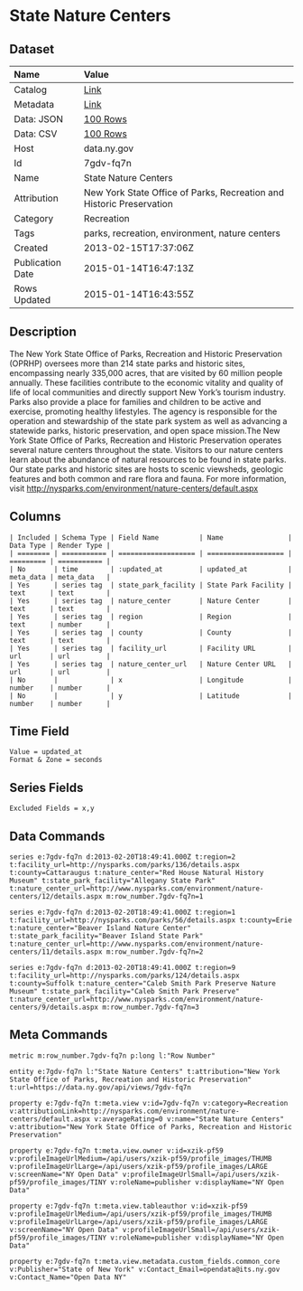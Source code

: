 # State Nature Centers

## Dataset

| Name | Value |
| :--- | :---- |
| Catalog | [Link](https://catalog.data.gov/dataset/state-nature-centers) |
| Metadata | [Link](https://data.ny.gov/api/views/7gdv-fq7n) |
| Data: JSON | [100 Rows](https://data.ny.gov/api/views/7gdv-fq7n/rows.json?max_rows=100) |
| Data: CSV | [100 Rows](https://data.ny.gov/api/views/7gdv-fq7n/rows.csv?max_rows=100) |
| Host | data.ny.gov |
| Id | 7gdv-fq7n |
| Name | State Nature Centers |
| Attribution | New York State Office of Parks, Recreation and Historic Preservation |
| Category | Recreation |
| Tags | parks, recreation, environment, nature centers |
| Created | 2013-02-15T17:37:06Z |
| Publication Date | 2015-01-14T16:47:13Z |
| Rows Updated | 2015-01-14T16:43:55Z |

## Description

The New York State Office of Parks, Recreation and Historic Preservation (OPRHP) oversees more than 214 state parks and historic sites, encompassing nearly 335,000 acres, that are visited by 60 million people annually. These facilities contribute to the economic vitality and quality of life of local communities and directly support New York’s tourism industry. Parks also provide a place for families and children to be active and exercise, promoting healthy lifestyles. The agency is responsible for the operation and stewardship of the state park system as well as advancing a statewide parks, historic preservation, and open space mission.The New York State Office of Parks, Recreation and Historic Preservation operates several nature centers throughout the state. Visitors to our nature centers learn about the abundance of natural resources to be found in state parks. Our state parks and historic sites are hosts to scenic viewsheds, geologic features and both common and rare flora and fauna. For more information, visit http://nysparks.com/environment/nature-centers/default.aspx

## Columns

```ls
| Included | Schema Type | Field Name          | Name                | Data Type | Render Type |
| ======== | =========== | =================== | =================== | ========= | =========== |
| No       | time        | :updated_at         | updated_at          | meta_data | meta_data   |
| Yes      | series tag  | state_park_facility | State Park Facility | text      | text        |
| Yes      | series tag  | nature_center       | Nature Center       | text      | text        |
| Yes      | series tag  | region              | Region              | text      | number      |
| Yes      | series tag  | county              | County              | text      | text        |
| Yes      | series tag  | facility_url        | Facility URL        | url       | url         |
| Yes      | series tag  | nature_center_url   | Nature Center URL   | url       | url         |
| No       |             | x                   | Longitude           | number    | number      |
| No       |             | y                   | Latitude            | number    | number      |
```

## Time Field

```ls
Value = updated_at
Format & Zone = seconds
```

## Series Fields

```ls
Excluded Fields = x,y
```

## Data Commands

```ls
series e:7gdv-fq7n d:2013-02-20T18:49:41.000Z t:region=2 t:facility_url=http://nysparks.com/parks/136/details.aspx t:county=Cattaraugus t:nature_center="Red House Natural History Museum" t:state_park_facility="Allegany State Park" t:nature_center_url=http://www.nysparks.com/environment/nature-centers/12/details.aspx m:row_number.7gdv-fq7n=1

series e:7gdv-fq7n d:2013-02-20T18:49:41.000Z t:region=1 t:facility_url=http://nysparks.com/parks/56/details.aspx t:county=Erie t:nature_center="Beaver Island Nature Center" t:state_park_facility="Beaver Island State Park" t:nature_center_url=http://www.nysparks.com/environment/nature-centers/11/details.aspx m:row_number.7gdv-fq7n=2

series e:7gdv-fq7n d:2013-02-20T18:49:41.000Z t:region=9 t:facility_url=http://nysparks.com/parks/124/details.aspx t:county=Suffolk t:nature_center="Caleb Smith Park Preserve Nature Museum" t:state_park_facility="Caleb Smith Park Preserve" t:nature_center_url=http://www.nysparks.com/environment/nature-centers/9/details.aspx m:row_number.7gdv-fq7n=3
```

## Meta Commands

```ls
metric m:row_number.7gdv-fq7n p:long l:"Row Number"

entity e:7gdv-fq7n l:"State Nature Centers" t:attribution="New York State Office of Parks, Recreation and Historic Preservation" t:url=https://data.ny.gov/api/views/7gdv-fq7n

property e:7gdv-fq7n t:meta.view v:id=7gdv-fq7n v:category=Recreation v:attributionLink=http://nysparks.com/environment/nature-centers/default.aspx v:averageRating=0 v:name="State Nature Centers" v:attribution="New York State Office of Parks, Recreation and Historic Preservation"

property e:7gdv-fq7n t:meta.view.owner v:id=xzik-pf59 v:profileImageUrlMedium=/api/users/xzik-pf59/profile_images/THUMB v:profileImageUrlLarge=/api/users/xzik-pf59/profile_images/LARGE v:screenName="NY Open Data" v:profileImageUrlSmall=/api/users/xzik-pf59/profile_images/TINY v:roleName=publisher v:displayName="NY Open Data"

property e:7gdv-fq7n t:meta.view.tableauthor v:id=xzik-pf59 v:profileImageUrlMedium=/api/users/xzik-pf59/profile_images/THUMB v:profileImageUrlLarge=/api/users/xzik-pf59/profile_images/LARGE v:screenName="NY Open Data" v:profileImageUrlSmall=/api/users/xzik-pf59/profile_images/TINY v:roleName=publisher v:displayName="NY Open Data"

property e:7gdv-fq7n t:meta.view.metadata.custom_fields.common_core v:Publisher="State of New York" v:Contact_Email=opendata@its.ny.gov v:Contact_Name="Open Data NY"
```